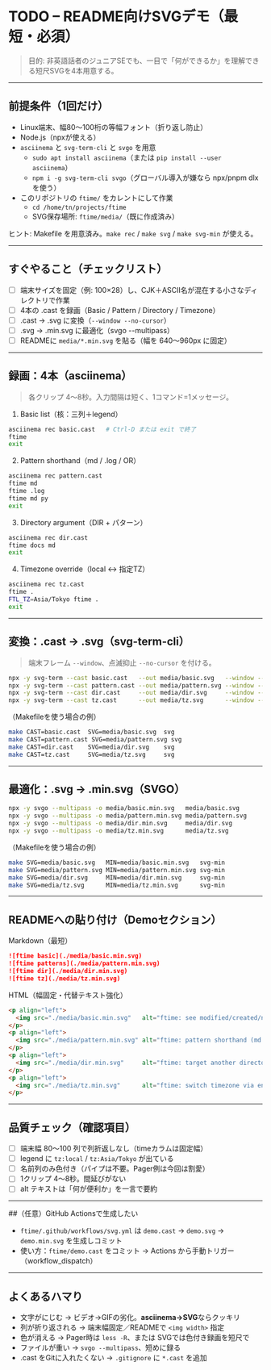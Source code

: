 # TODO – README向けSVGデモ（最短・必須）

> 目的: 非英語話者のジュニアSEでも、一目で「何ができるか」を理解できる短尺SVGを4本用意する。

---

## 前提条件（1回だけ）
- Linux端末、幅80〜100桁の等幅フォント（折り返し防止）
- Node.js（npxが使える）
- `asciinema` と `svg-term-cli` と `svgo` を用意
  - `sudo apt install asciinema`（または `pip install --user asciinema`）
  - `npm i -g svg-term-cli svgo`（グローバル導入が嫌なら npx/pnpm dlx を使う）
- このリポジトリの `ftime/` をカレントにして作業
  - `cd /home/tn/projects/ftime`
  - SVG保存場所: `ftime/media/`（既に作成済み）

ヒント: Makefile を用意済み。`make rec` / `make svg` / `make svg-min` が使える。

---

## すぐやること（チェックリスト）
- [ ] 端末サイズを固定（例: 100×28）し、CJK＋ASCII名が混在する小さなディレクトリで作業
- [ ] 4本の .cast を録画（Basic / Pattern / Directory / Timezone）
- [ ] .cast → .svg に変換（`--window --no-cursor`）
- [ ] .svg → .min.svg に最適化（svgo --multipass）
- [ ] READMEに `media/*.min.svg` を貼る（幅を 640〜960px に固定）

---

## 録画：4本（asciinema）
> 各クリップ 4〜8秒。入力間隔は短く、1コマンド=1メッセージ。
> 

1) Basic list（核：三列＋legend）
```bash
asciinema rec basic.cast   # Ctrl-D または exit で終了
ftime
exit
```

2) Pattern shorthand（md / .log / OR）
```bash
asciinema rec pattern.cast
ftime md
ftime .log
ftime md py
exit
```

3) Directory argument（DIR + パターン）
```bash
asciinema rec dir.cast
ftime docs md
exit
```

4) Timezone override（local ↔ 指定TZ）
```bash
asciinema rec tz.cast
ftime .
FTL_TZ=Asia/Tokyo ftime .
exit
```

---

## 変換：.cast → .svg（svg-term-cli）
> 端末フレーム `--window`、点滅抑止 `--no-cursor` を付ける。
```bash
npx -y svg-term --cast basic.cast   --out media/basic.svg   --window --no-cursor
npx -y svg-term --cast pattern.cast --out media/pattern.svg --window --no-cursor
npx -y svg-term --cast dir.cast     --out media/dir.svg     --window --no-cursor
npx -y svg-term --cast tz.cast      --out media/tz.svg      --window --no-cursor
```

（Makefileを使う場合の例）
```bash
make CAST=basic.cast  SVG=media/basic.svg  svg
make CAST=pattern.cast SVG=media/pattern.svg svg
make CAST=dir.cast    SVG=media/dir.svg    svg
make CAST=tz.cast     SVG=media/tz.svg     svg
```

---

## 最適化：.svg → .min.svg（SVGO）
```bash
npx -y svgo --multipass -o media/basic.min.svg   media/basic.svg
npx -y svgo --multipass -o media/pattern.min.svg media/pattern.svg
npx -y svgo --multipass -o media/dir.min.svg     media/dir.svg
npx -y svgo --multipass -o media/tz.min.svg      media/tz.svg
```

（Makefileを使う場合の例）
```bash
make SVG=media/basic.svg   MIN=media/basic.min.svg   svg-min
make SVG=media/pattern.svg MIN=media/pattern.min.svg svg-min
make SVG=media/dir.svg     MIN=media/dir.min.svg     svg-min
make SVG=media/tz.svg      MIN=media/tz.min.svg      svg-min
```

---

## READMEへの貼り付け（Demoセクション）
Markdown（最短）
```md
![ftime basic](./media/basic.min.svg)
![ftime patterns](./media/pattern.min.svg)
![ftime dir](./media/dir.min.svg)
![ftime tz](./media/tz.min.svg)
```

HTML（幅固定・代替テキスト強化）
```html
<p align="left">
  <img src="./media/basic.min.svg"   alt="ftime: see modified/created/name at a glance" width="720" />
</p>
<p align="left">
  <img src="./media/pattern.min.svg" alt="ftime: pattern shorthand (md / .log / OR)" width="720" />
</p>
<p align="left">
  <img src="./media/dir.min.svg"     alt="ftime: target another directory (docs md)" width="720" />
</p>
<p align="left">
  <img src="./media/tz.min.svg"      alt="ftime: switch timezone via env var (legend shows tz)" width="720" />
</p>
```

---

## 品質チェック（確認項目）
- [ ] 端末幅 80〜100 列で列折返しなし（timeカラムは固定幅）
- [ ] legend に `tz:local` / `tz:Asia/Tokyo` が出ている
- [ ] 名前列のみ色付き（パイプは不要。Pager例は今回は割愛）
- [ ] 1クリップ 4〜8秒。間延びがない
- [ ] alt テキストは「何が便利か」を一言で要約

---

##（任意）GitHub Actionsで生成したい
- `ftime/.github/workflows/svg.yml` は `demo.cast` → `demo.svg` → `demo.min.svg` を生成しコミット
- 使い方：`ftime/demo.cast` をコミット → Actions から手動トリガー（workflow_dispatch）

---

## よくあるハマり
- 文字がにじむ → ビデオ→GIFの劣化。**asciinema→SVG**ならクッキリ
- 列が折り返される → 端末幅固定／READMEで `<img width>` 指定
- 色が消える → Pager時は `less -R`、または SVGでは色付き録画を短尺で
- ファイルが重い → `svgo --multipass`、短めに録る
- .cast をGitに入れたくない → `.gitignore` に `*.cast` を追加
